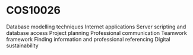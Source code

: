 # COS10026
 Database modelling techniques 
 Internet applications 
 Server scripting and database access Project planning 
 Professional communication 
 Teamwork framework 
 Finding information and professional referencing 
 Digital sustainability
